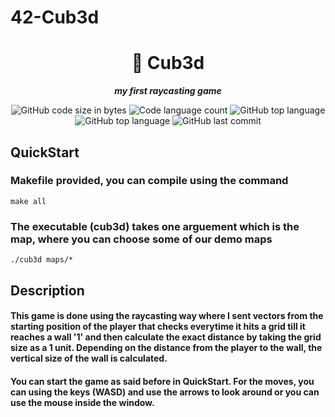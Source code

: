 # 42-Cub3d


<h1 align="center">
	📖 Cub3d
</h1>

<p align="center">
	<b><i>my first raycasting game</i></b><br>
</p>

<p align="center">
	<img alt="GitHub code size in bytes" src="https://img.shields.io/github/languages/code-size/isaad18/42-Cub3d?color=lightblue" />
	<img alt="Code language count" src="https://img.shields.io/github/languages/count/isaad18/42-Cub3d?color=yellow" />
	<img alt="GitHub top language" src="https://img.shields.io/github/languages/top/isaad18/42-Cub3d?color=red" />
	<img alt="GitHub top language" src="https://img.shields.io/github/search/isaad18/42-Cub3d/visit?color=green" />
	<img alt="GitHub last commit" src="https://img.shields.io/github/last-commit/isaad18/42-Cub3d?color=green" />
</p>

## QuickStart

### Makefile provided, you can compile using the command
```
make all
```

### The executable (cub3d) takes one arguement which is the map, where you can choose some of our demo maps
```
./cub3d maps/*
```

## Description

#### This game is done using the raycasting way where I sent vectors from the starting position of the player that checks everytime it hits a grid till it reaches a wall '1' and then calculate the exact distance by taking the grid size as a 1 unit. Depending on the distance from the player to the wall, the vertical size of the wall is calculated. 

#### You can start the game as said before in QuickStart. For the moves, you can using the keys (WASD) and use the arrows to look around or you can use the mouse inside the window.
